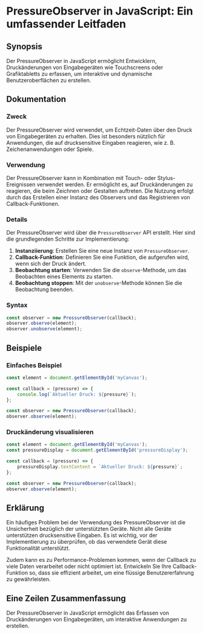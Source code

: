 <!--
Meta Description: # PressureObserver in JavaScript: Ein umfassender Leitfaden ## Synopsis Der PressureObserver in JavaScript ermöglicht Entwicklern, Druckänderungen von...
Meta Keywords: pressureobserver, der, die, callback, const
-->

# PressureObserver in JavaScript: Ein umfassender Leitfaden

## Synopsis
Der PressureObserver in JavaScript ermöglicht Entwicklern, Druckänderungen von Eingabegeräten wie Touchscreens oder Grafiktabletts zu erfassen, um interaktive und dynamische Benutzeroberflächen zu erstellen.

## Dokumentation

### Zweck
Der PressureObserver wird verwendet, um Echtzeit-Daten über den Druck von Eingabegeräten zu erhalten. Dies ist besonders nützlich für Anwendungen, die auf drucksensitive Eingaben reagieren, wie z. B. Zeichenanwendungen oder Spiele.

### Verwendung
Der PressureObserver kann in Kombination mit Touch- oder Stylus-Ereignissen verwendet werden. Er ermöglicht es, auf Druckänderungen zu reagieren, die beim Zeichnen oder Gestalten auftreten. Die Nutzung erfolgt durch das Erstellen einer Instanz des Observers und das Registrieren von Callback-Funktionen.

### Details
Der PressureObserver wird über die `PressureObserver` API erstellt. Hier sind die grundlegenden Schritte zur Implementierung:

1. **Instanziierung**: Erstellen Sie eine neue Instanz von `PressureObserver`.
2. **Callback-Funktion**: Definieren Sie eine Funktion, die aufgerufen wird, wenn sich der Druck ändert.
3. **Beobachtung starten**: Verwenden Sie die `observe`-Methode, um das Beobachten eines Elements zu starten.
4. **Beobachtung stoppen**: Mit der `unobserve`-Methode können Sie die Beobachtung beenden.

### Syntax
```javascript
const observer = new PressureObserver(callback);
observer.observe(element);
observer.unobserve(element);
```

## Beispiele

### Einfaches Beispiel
```javascript
const element = document.getElementById('myCanvas');

const callback = (pressure) => {
    console.log(`Aktueller Druck: ${pressure}`);
};

const observer = new PressureObserver(callback);
observer.observe(element);
```

### Druckänderung visualisieren
```javascript
const element = document.getElementById('myCanvas');
const pressureDisplay = document.getElementById('pressureDisplay');

const callback = (pressure) => {
    pressureDisplay.textContent = `Aktueller Druck: ${pressure}`;
};

const observer = new PressureObserver(callback);
observer.observe(element);
```

## Erklärung
Ein häufiges Problem bei der Verwendung des PressureObserver ist die Unsicherheit bezüglich der unterstützten Geräte. Nicht alle Geräte unterstützen drucksensitive Eingaben. Es ist wichtig, vor der Implementierung zu überprüfen, ob das verwendete Gerät diese Funktionalität unterstützt.

Zudem kann es zu Performance-Problemen kommen, wenn der Callback zu viele Daten verarbeitet oder nicht optimiert ist. Entwickeln Sie Ihre Callback-Funktion so, dass sie effizient arbeitet, um eine flüssige Benutzererfahrung zu gewährleisten.

## Eine Zeilen Zusammenfassung
Der PressureObserver in JavaScript ermöglicht das Erfassen von Druckänderungen von Eingabegeräten, um interaktive Anwendungen zu erstellen.